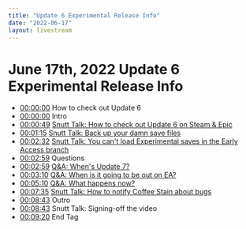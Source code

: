 ```yaml
---
title: "Update 6 Experimental Release Info"
date: "2022-06-17"
layout: livestream
---
```

# June 17th, 2022 Update 6 Experimental Release Info
* [00:00:00](https://youtu.be/acZOxaTkcCY?t=0) How to check out Update 6
* [00:00:00](https://youtu.be/acZOxaTkcCY?t=0) Intro
* [00:00:49](https://youtu.be/acZOxaTkcCY?t=49) [Snutt Talk: How to check out Update 6 on Steam & Epic](./transcriptions/yt-acZOxaTkcCY,49.474768,75.978834325334.md)
* [00:01:15](https://youtu.be/acZOxaTkcCY?t=75) [Snutt Talk: Back up your damn save files](./transcriptions/yt-acZOxaTkcCY,75.978834325334,152.11863333333335.md)
* [00:02:32](https://youtu.be/acZOxaTkcCY?t=152) [Snutt Talk: You can't load Experimental saves in the Early Access branch](./transcriptions/yt-acZOxaTkcCY,152.15200000000002,179.61276666666666.md)
* [00:02:59](https://youtu.be/acZOxaTkcCY?t=179) Questions
* [00:02:59](https://youtu.be/acZOxaTkcCY?t=179) [Q&A: When's Update 7?](./transcriptions/yt-acZOxaTkcCY,179.64613333333332,190.552814.md)
* [00:03:10](https://youtu.be/acZOxaTkcCY?t=190) [Q&A: When is it going to be out on EA?](./transcriptions/yt-acZOxaTkcCY,190.552814,310.8105.md)
* [00:05:10](https://youtu.be/acZOxaTkcCY?t=310) [Q&A: What happens now?](./transcriptions/yt-acZOxaTkcCY,310.84386666666666,455.95550000000003.md)
* [00:07:35](https://youtu.be/acZOxaTkcCY?t=455) [Snutt Talk: How to notify Coffee Stain about bugs](./transcriptions/yt-acZOxaTkcCY,455.9888666666667,523.4229.md)
* [00:08:43](https://youtu.be/acZOxaTkcCY?t=523) Outro
* [00:08:43](https://youtu.be/acZOxaTkcCY?t=523) Snutt Talk: Signing-off the video
* [00:09:20](https://youtu.be/acZOxaTkcCY?t=560) End Tag
